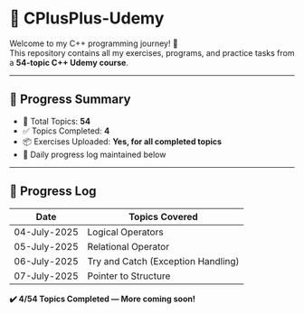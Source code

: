 # 📌 CPlusPlus-Udemy

Welcome to my C++ programming journey! 🚀  
This repository contains all my exercises, programs, and practice tasks from a **54-topic C++ Udemy course**.

---

## 📖 Progress Summary

- 📄 Total Topics: **54**
- ✅ Topics Completed: **4**
- 📦 Exercises Uploaded: **Yes, for all completed topics**
- 📝 Daily progress log maintained below

---

## 📅 Progress Log

| Date       | Topics Covered                         |
|------------|-----------------------------------------|
| 04-July-2025 | Logical Operators                      |
| 05-July-2025 | Relational Operator                    |
| 06-July-2025 | Try and Catch (Exception Handling)      |
| 07-July-2025 | Pointer to Structure                    |

**✔️ 4/54 Topics Completed — More coming soon!**
